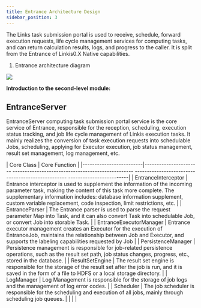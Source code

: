 ```yaml
---
title: Entrance Architecture Design
sidebar_position: 3
---
```


The Links task submission portal is used to receive, schedule, forward execution requests, life cycle management services for computing tasks, and can return calculation results, logs, and progress to the caller. It is split from the Entrance of Linkis0.X Native capabilities.

1. Entrance architecture diagram

![](/Images/Architecture/linkis-entrance-01.png)

**Introduction to the second-level module:**

EntranceServer
--------------

EntranceServer computing task submission portal service is the core service of Entrance, responsible for the reception, scheduling, execution status tracking, and job life cycle management of Linkis execution tasks. It mainly realizes the conversion of task execution requests into schedulable Jobs, scheduling, applying for Executor execution, job status management, result set management, log management, etc.

| Core Class | Core Function |
|-------------------------|----------------------- -------------------------------------------------- -------------------------------------------------- -------------------------|
| EntranceInterceptor | Entrance interceptor is used to supplement the information of the incoming parameter task, making the content of this task more complete. The supplementary information includes: database information supplement, custom variable replacement, code inspection, limit restrictions, etc. |
| EntranceParser | The Entrance parser is used to parse the request parameter Map into Task, and it can also convert Task into schedulable Job, or convert Job into storable Task. |
| EntranceExecutorManager | Entrance executor management creates an Executor for the execution of EntranceJob, maintains the relationship between Job and Executor, and supports the labeling capabilities requested by Job |
| PersistenceManager | Persistence management is responsible for job-related persistence operations, such as the result set path, job status changes, progress, etc., stored in the database. |
| ResultSetEngine | The result set engine is responsible for the storage of the result set after the job is run, and it is saved in the form of a file to HDFS or a local storage directory. |
| LogManager | Log Management is responsible for the storage of job logs and the management of log error codes. |
| Scheduler | The job scheduler is responsible for the scheduling and execution of all jobs, mainly through scheduling job queues. |
| | |